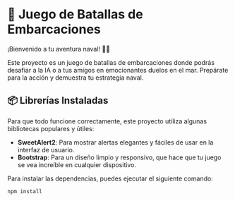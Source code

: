 # 🚢 Juego de Batallas de Embarcaciones

¡Bienvenido a tu aventura naval! 🚢⚓

Este proyecto es un juego de batallas de embarcaciones donde podrás desafiar a la IA o a tus amigos en emocionantes duelos en el mar. Prepárate para la acción y demuestra tu estrategia naval.

## 📦 Librerías Instaladas

Para que todo funcione correctamente, este proyecto utiliza algunas bibliotecas populares y útiles:

- **SweetAlert2**: Para mostrar alertas elegantes y fáciles de usar en la interfaz de usuario.
- **Bootstrap**: Para un diseño limpio y responsivo, que hace que tu juego se vea increíble en cualquier dispositivo.

Para instalar las dependencias, puedes ejecutar el siguiente comando:

```bash
npm install
